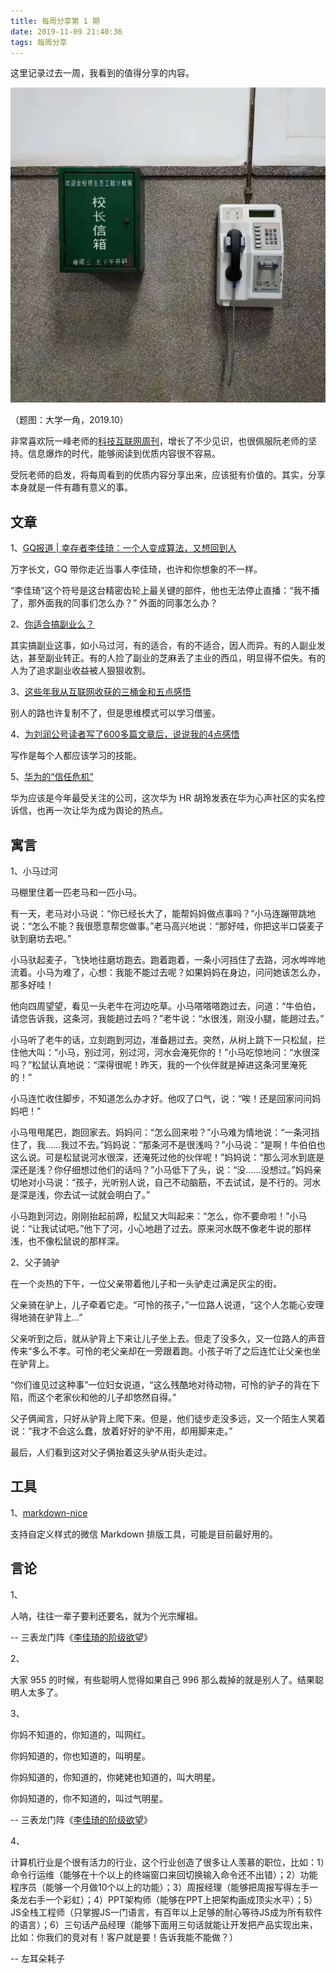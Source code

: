 ```yaml
---
title: 每周分享第 1 期
date: 2019-11-09 21:40:36
tags: 每周分享
---
```


这里记录过去一周，我看到的值得分享的内容。 

![](https://raw.githubusercontent.com/zywudev/blog-source/master/image/%E6%A0%A1%E9%95%BF%E4%BF%A1%E7%AE%B1%E5%92%8C%E7%94%B5%E8%AF%9D.jpg)

（题图：大学一角，2019.10）

非常喜欢阮一峰老师的[科技互联网周刊]( https://github.com/ruanyf/weekly "科技互联网周刊")，增长了不少见识，也很佩服阮老师的坚持。信息爆炸的时代，能够阅读到优质内容很不容易。

受阮老师的启发，将每周看到的优质内容分享出来，应该挺有价值的。其实，分享本身就是一件有趣有意义的事。

## 文章

1、[GQ报道 | 幸存者李佳琦：一个人变成算法，又想回到人](https://mp.weixin.qq.com/s/5WzCzb6MHsLVa13tQppUdA)

万字长文，GQ 带你走近当事人李佳琦，也许和你想象的不一样。

“李佳琦”这个符号是这台精密齿轮上最关键的部件，他也无法停止直播：“我不播了，那外面我的同事们怎么办？” 外面的同事怎么办？

2、[你适合搞副业么？](https://mp.weixin.qq.com/s/w8qCG-amQe6dm5yoY9jxbA)

其实搞副业这事，如小马过河，有的适合，有的不适合，因人而异。有的人副业发达，甚至副业转正。有的人捡了副业的芝麻丢了主业的西瓜，明显得不偿失。有的人为了追求副业收益被人狠狠收割。 

3、[这些年我从互联网收获的三桶金和五点感悟](https://mp.weixin.qq.com/s/NcDfRcK8ZC38mJh3IKmeig)

别人的路也许复制不了，但是思维模式可以学习借鉴。

4、[为刘润公号读者写了600多篇文章后，说说我的4点感悟](https://mp.weixin.qq.com/s/VmKsttIccfhA45TJQzPmxw)

写作是每个人都应该学习的技能。

5、[华为的“信任危机”](https://mp.weixin.qq.com/s/b_BXZNXR9tS2ct3AdHeaGg)

华为应该是今年最受关注的公司，这次华为 HR 胡玲发表在华为心声社区的实名控诉信，也再一次让华为成为舆论的热点。

## 寓言

1、小马过河

马棚里住着一匹老马和一匹小马。

有一天，老马对小马说：“你已经长大了，能帮妈妈做点事吗？”小马连蹦带跳地说：“怎么不能？我很愿意帮您做事。”老马高兴地说：“那好哇，你把这半口袋麦子驮到磨坊去吧。”

小马驮起麦子，飞快地往磨坊跑去。跑着跑着，一条小河挡住了去路，河水哗哗地流着。小马为难了，心想：我能不能过去呢？如果妈妈在身边，问问她该怎么办，那多好哇！

他向四周望望，看见一头老牛在河边吃草。小马嗒嗒嗒跑过去，问道：“牛伯伯，请您告诉我，这条河，我能趟过去吗？”老牛说：“水很浅，刚没小腿，能趟过去。”

小马听了老牛的话，立刻跑到河边，准备趟过去。突然，从树上跳下一只松鼠，拦住他大叫：“小马，别过河，别过河，河水会淹死你的！”小马吃惊地问：“水很深吗？”松鼠认真地说：“深得很呢！昨天，我的一个伙伴就是掉进这条河里淹死的！”

小马连忙收住脚步，不知道怎么办才好。他叹了口气，说：“唉！还是回家问问妈妈吧！”

小马甩甩尾巴，跑回家去。妈妈问：“怎么回来啦？”小马难为情地说：“一条河挡住了，我……我过不去。”妈妈说：“那条河不是很浅吗？”小马说：“是啊！牛伯伯也这么说。可是松鼠说河水很深，还淹死过他的伙伴呢！”妈妈说：“那么河水到底是深还是浅？你仔细想过他们的话吗？”小马低下了头，说：“没……没想过。”妈妈亲切地对小马说：“孩子，光听别人说，自己不动脑筋，不去试试，是不行的。河水是深是浅，你去试一试就会明白了。”

小马跑到河边，刚刚抬起前蹄，松鼠又大叫起来：“怎么，你不要命啦！”小马说：“让我试试吧。”他下了河，小心地趟了过去。原来河水既不像老牛说的那样浅，也不像松鼠说的那样深。 

2、父子骑驴

在一个炎热的下午，一位父亲带着他儿子和一头驴走过满足灰尘的街。

父亲骑在驴上，儿子牵着它走。“可怜的孩子，”一位路人说道，“这个人怎能心安理得地骑在驴背上…”

父亲听到之后，就从驴背上下来让儿子坐上去。但走了没多久，又一位路人的声音传来“多么不孝。可怜的老父亲却在一旁跟着跑。小孩子听了之后连忙让父亲也坐在驴背上。

“你们谁见过这种事”一位妇女说道，“这么残酷地对待动物，可怜的驴子的背在下陷，而这个老家伙和他的儿子却悠然自得。”

父子俩闻言，只好从驴背上爬下来。但是，他们徒步走没多远，又一个陌生人笑着说：“我才不会这么蠢，放着好好的驴不用，却用脚来走。”

最后，人们看到这对父子俩抬着这头驴从街头走过。

## 工具

1、[markdown-nice](https://mdnice.com/ "markdown-nice")

支持自定义样式的微信 Markdown 排版工具，可能是目前最好用的。

## 言论

1、

人呐，往往一辈子要利还要名，就为个光宗耀祖。

-- 三表龙门阵《[李佳琦的阶级欲望](https://mp.weixin.qq.com/s/R0UVe6WlFntJLQirKAU3qQ)》

2、

大家 955 的时候，有些聪明人觉得如果自己 996 那么裁掉的就是别人了。结果聪明人太多了。

3、

你妈不知道的，你知道的，叫网红。 

你妈知道的，你也知道的，叫明星。

你妈知道的，你知道的，你姥姥也知道的，叫大明星。

你妈知道的，你不知道的，叫过气明星。

-- 三表龙门阵《[李佳琦的阶级欲望](https://mp.weixin.qq.com/s/R0UVe6WlFntJLQirKAU3qQ)》

4、

计算机行业是个很有活力的行业，这个行业创造了很多让人羡慕的职位，比如：1）命令行运维（能够在十个以上的终端窗口来回切换输入命令还不出错）；2）功能程序员（能够一个月做10个以上的功能）；3）周报经理（能够把周报写得左手一条龙右手一个彩虹）；4）PPT架构师（能够在PPT上把架构画成顶尖水平）；5）JS全栈工程师（只掌握JS一门语言，有百年以上足够的耐心等待JS成为所有软件的语言）；6）三句话产品经理（能够下面用三句话就能让开发把产品实现出来，比如：你我们的竞对有！客户就是要！告诉我能不能做？）

-- 左耳朵耗子